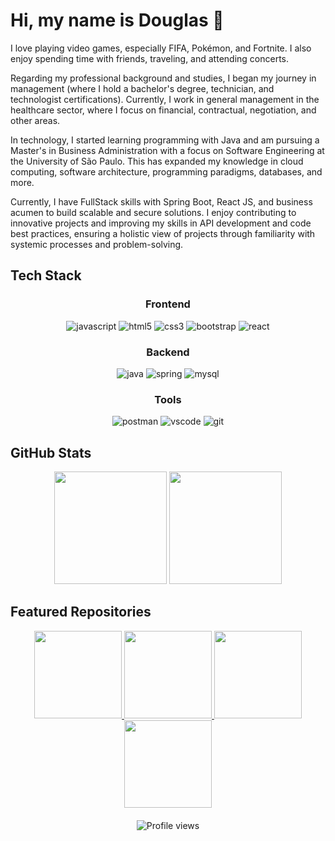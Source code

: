 # Hi, my name is Douglas 👋 

I love playing video games, especially FIFA, Pokémon, and Fortnite. I also enjoy spending time with friends, traveling, and attending concerts.

Regarding my professional background and studies, I began my journey in management (where I hold a bachelor's degree, technician, and technologist certifications). Currently, I work in general management in the healthcare sector, where I focus on financial, contractual, negotiation, and other areas.

In technology, I started learning programming with Java and am pursuing a Master's in Business Administration with a focus on Software Engineering at the University of São Paulo. This has expanded my knowledge in cloud computing, software architecture, programming paradigms, databases, and more.

Currently, I have FullStack skills with Spring Boot, React JS, and business acumen to build scalable and secure solutions. I enjoy contributing to innovative projects and improving my skills in API development and code best practices, ensuring a holistic view of projects through familiarity with systemic processes and problem-solving.

## Tech Stack

<div style="display: inline_block" align="center">

### Frontend
  <img alt="javascript" src="https://img.shields.io/badge/JavaScript-F7DF1E?style=for-the-badge&logo=javascript&logoColor=black"/>
  <img alt="html5" src="https://img.shields.io/badge/HTML5-E34F26?style=for-the-badge&logo=html5&logoColor=white"/>
  <img alt="css3" src="https://img.shields.io/badge/CSS3-1572B6?style=for-the-badge&logo=css3&logoColor=white"/>
  <img alt="bootstrap" src="https://img.shields.io/badge/Bootstrap-563D7C?style=for-the-badge&logo=bootstrap&logoColor=white"/>
  <img alt="react" src="https://img.shields.io/badge/React-20232A?style=for-the-badge&logo=react&logoColor=61DAFB"/>

  ### Backend
  <img alt="java" src="https://img.shields.io/badge/Java-ED8B00?style=for-the-badge&logo=openjdk&logoColor=white"/>
  <img alt="spring" src="https://img.shields.io/badge/Spring-6DB33F?style=for-the-badge&logo=spring&logoColor=white"/>
  <img alt="mysql" src="https://img.shields.io/badge/MySQL-005C84?style=for-the-badge&logo=mysql&logoColor=white"/>

  ### Tools
  <img alt="postman" src="https://img.shields.io/badge/Postman-FF6C37?style=for-the-badge&logo=postman&logoColor=white"/>
  <img alt="vscode" src="https://img.shields.io/badge/VS_Code-0078D4?style=for-the-badge&logo=visual%20studio%20code&logoColor=white"/>
  <img alt="git" src="https://img.shields.io/badge/Git-F05032?style=for-the-badge&logo=git&logoColor=white"/>
</div>

## GitHub Stats

<div align="center">
  <img height="180em" src="https://github-readme-stats.vercel.app/api?username=douglasfragoso&show_icons=true&theme=radical&include_all_commits=true&v=3"/>
  <img height="180em" src="https://github-readme-stats.vercel.app/api/top-langs/?username=douglasfragoso&layout=compact&theme=radical"/>
</div>

## Featured Repositories

<div align="center">
  <a href="https://github.com/douglasfragoso/rest-spring-test">
    <img height="140em" src="https://github-readme-stats.vercel.app/api/pin/?username=douglasfragoso&repo=rest-spring-test&theme=radical"/>
  </a>
  <a href="https://github.com/douglasfragoso/recommender-pe">
    <img height="140em" src="https://github-readme-stats.vercel.app/api/pin/?username=douglasfragoso&repo=recommender-pe&theme=radical"/>
  </a>
  <a href="https://github.com/douglasfragoso/sgp-spring-boot">
    <img height="140em" src="https://github-readme-stats.vercel.app/api/pin/?username=douglasfragoso&repo=sgp-spring-boot&theme=radical"/>
  </a>
  <a href="https://github.com/douglasfragoso/sgp-react">
    <img height="140em" src="https://github-readme-stats.vercel.app/api/pin/?username=douglasfragoso&repo=sgp-react&theme=radical"/>
  </a>
</div>


<div align="center" style="margin-top:20px">
  <img src="https://komarev.com/ghpvc/?username=douglasfragoso&color=blueviolet&style=for-the-badge" alt="Profile views"/>
</div>
